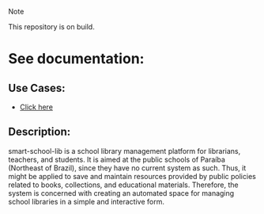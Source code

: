 > [!NOTE]
> This repository is on build.

# See documentation:

## Use Cases:
- [Click here](https://lucid.app/lucidchart/2d017e0e-b475-4f5c-93c1-c756e3aa27ff/edit?viewport_loc=-3069%2C831%2C6931%2C3238%2C0_0&invitationId=inv_3505f954-3718-4242-941d-bbd7e4e4ceda)

## Description:

smart-school-lib is a school library management platform for librarians, teachers, and students. It is aimed at the public schools of Paraíba (Northeast of Brazil), since they have no current system as such. Thus, it might be applied to save and maintain resources provided by public policies related to books, collections, and educational materials. Therefore, the system is concerned with creating an automated space for managing school libraries in a simple and interactive form.
